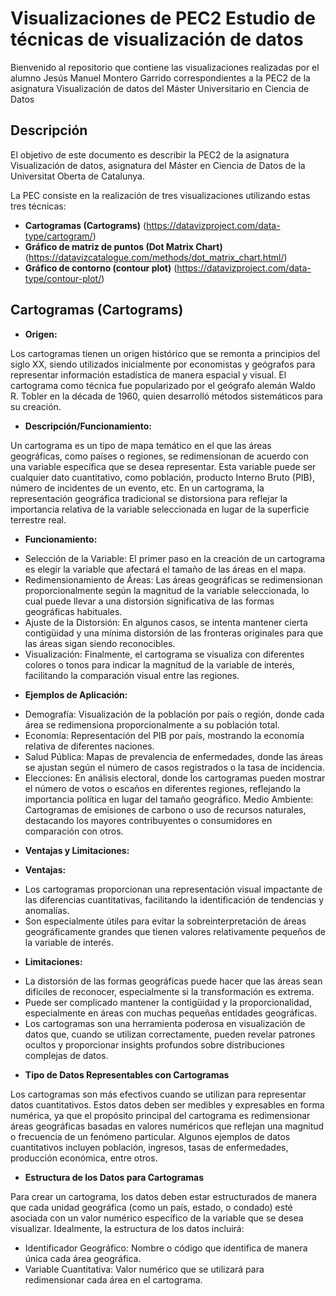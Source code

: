 # Visualizaciones de PEC2 Estudio de técnicas de visualización de datos
Bienvenido al repositorio que contiene las visualizaciones realizadas por el alumno Jesús Manuel Montero Garrido correspondientes a la PEC2 de la asignatura Visualización de datos del Máster Universitario en Ciencia de Datos

## Descripción
El objetivo de este documento es describir la PEC2  de la asignatura Visualización de datos, asignatura del Máster en Ciencia de Datos de la Universitat Oberta de Catalunya. 

La PEC consiste en la realización de tres visualizaciones utilizando estas tres técnicas:

*	**Cartogramas (Cartograms)** (https://datavizproject.com/data-type/cartogram/)
*	**Gráfico de matriz de puntos (Dot Matrix Chart)** (https://datavizcatalogue.com/methods/dot_matrix_chart.html/)
*	**Gráfico de contorno (contour plot)** (https://datavizproject.com/data-type/contour-plot/)

## Cartogramas (Cartograms)

*	**Origen:**

Los cartogramas tienen un origen histórico que se remonta a principios del siglo XX, siendo utilizados inicialmente por economistas y geógrafos para representar información estadística de manera espacial y visual. El cartograma como técnica fue popularizado por el geógrafo alemán Waldo R. Tobler en la década de 1960, quien desarrolló métodos sistemáticos para su creación.

*	**Descripción/Funcionamiento:**

Un cartograma es un tipo de mapa temático en el que las áreas geográficas, como países o regiones, se redimensionan de acuerdo con una variable específica que se desea representar. Esta variable puede ser cualquier dato cuantitativo, como población, producto Interno Bruto (PIB), número de incidentes de un evento, etc. En un cartograma, la representación geográfica tradicional se distorsiona para reflejar la importancia relativa de la variable seleccionada en lugar de la superficie terrestre real.

*	**Funcionamiento:**

+ Selección de la Variable: El primer paso en la creación de un cartograma es elegir la variable que afectará el tamaño de las áreas en el mapa.
+ Redimensionamiento de Áreas: Las áreas geográficas se redimensionan proporcionalmente según la magnitud de la variable seleccionada, lo cual puede llevar a una distorsión significativa de las formas geográficas habituales.
+ Ajuste de la Distorsión: En algunos casos, se intenta mantener cierta contigüidad y una mínima distorsión de las fronteras originales para que las áreas sigan siendo reconocibles.
+ Visualización: Finalmente, el cartograma se visualiza con diferentes colores o tonos para indicar la magnitud de la variable de interés, facilitando la comparación visual entre las regiones.

*	**Ejemplos de Aplicación:**

+	Demografía: Visualización de la población por país o región, donde cada área se redimensiona proporcionalmente a su población total.
+	Economía: Representación del PIB por país, mostrando la economía relativa de diferentes naciones.
+ Salud Pública: Mapas de prevalencia de enfermedades, donde las áreas se ajustan según el número de casos registrados o la tasa de incidencia.
+	Elecciones: En análisis electoral, donde los cartogramas pueden mostrar el número de votos o escaños en diferentes regiones, reflejando la importancia política en lugar del tamaño geográfico.
	Medio Ambiente: Cartogramas de emisiones de carbono o uso de recursos naturales, destacando los mayores contribuyentes o consumidores en comparación con otros.

*	**Ventajas y Limitaciones:**

*	**Ventajas:**

+	Los cartogramas proporcionan una representación visual impactante de las diferencias cuantitativas, facilitando la identificación de tendencias y anomalías.
+	Son especialmente útiles para evitar la sobreinterpretación de áreas geográficamente grandes que tienen valores relativamente pequeños de la variable de interés.

*	**Limitaciones:**

+	La distorsión de las formas geográficas puede hacer que las áreas sean difíciles de reconocer, especialmente si la transformación es extrema.
+	Puede ser complicado mantener la contigüidad y la proporcionalidad, especialmente en áreas con muchas pequeñas entidades geográficas.
+	Los cartogramas son una herramienta poderosa en visualización de datos que, cuando se utilizan correctamente, pueden revelar patrones ocultos y proporcionar insights profundos sobre distribuciones complejas de datos.

*	**Tipo de Datos Representables con Cartogramas**

Los cartogramas son más efectivos cuando se utilizan para representar datos cuantitativos. Estos datos deben ser medibles y expresables en forma numérica, ya que el propósito principal del cartograma es redimensionar áreas geográficas basadas en valores numéricos que reflejan una magnitud o frecuencia de un fenómeno particular. Algunos ejemplos de datos cuantitativos incluyen población, ingresos, tasas de enfermedades, producción económica, entre otros.

*	**Estructura de los Datos para Cartogramas**

Para crear un cartograma, los datos deben estar estructurados de manera que cada unidad geográfica (como un país, estado, o condado) esté asociada con un valor numérico específico de la variable que se desea visualizar. Idealmente, la estructura de los datos incluirá:

+	Identificador Geográfico: Nombre o código que identifica de manera única cada área geográfica.
+	Variable Cuantitativa: Valor numérico que se utilizará para redimensionar cada área en el cartograma.


